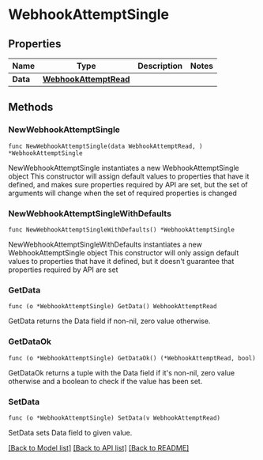 # WebhookAttemptSingle

## Properties

Name | Type | Description | Notes
------------ | ------------- | ------------- | -------------
**Data** | [**WebhookAttemptRead**](WebhookAttemptRead.md) |  | 

## Methods

### NewWebhookAttemptSingle

`func NewWebhookAttemptSingle(data WebhookAttemptRead, ) *WebhookAttemptSingle`

NewWebhookAttemptSingle instantiates a new WebhookAttemptSingle object
This constructor will assign default values to properties that have it defined,
and makes sure properties required by API are set, but the set of arguments
will change when the set of required properties is changed

### NewWebhookAttemptSingleWithDefaults

`func NewWebhookAttemptSingleWithDefaults() *WebhookAttemptSingle`

NewWebhookAttemptSingleWithDefaults instantiates a new WebhookAttemptSingle object
This constructor will only assign default values to properties that have it defined,
but it doesn't guarantee that properties required by API are set

### GetData

`func (o *WebhookAttemptSingle) GetData() WebhookAttemptRead`

GetData returns the Data field if non-nil, zero value otherwise.

### GetDataOk

`func (o *WebhookAttemptSingle) GetDataOk() (*WebhookAttemptRead, bool)`

GetDataOk returns a tuple with the Data field if it's non-nil, zero value otherwise
and a boolean to check if the value has been set.

### SetData

`func (o *WebhookAttemptSingle) SetData(v WebhookAttemptRead)`

SetData sets Data field to given value.



[[Back to Model list]](../README.md#documentation-for-models) [[Back to API list]](../README.md#documentation-for-api-endpoints) [[Back to README]](../README.md)


